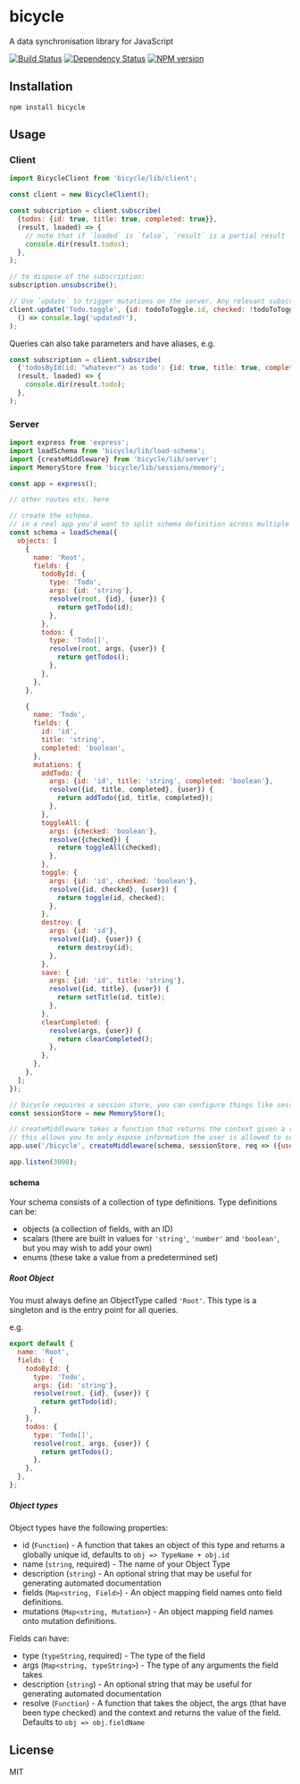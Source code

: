 # bicycle

A data synchronisation library for JavaScript

[![Build Status](https://img.shields.io/travis/bicyclejs/bicycle/master.svg)](https://travis-ci.org/bicyclejs/bicycle)
[![Dependency Status](https://img.shields.io/david/bicyclejs/bicycle.svg)](https://david-dm.org/bicyclejs/bicycle)
[![NPM version](https://img.shields.io/npm/v/bicycle.svg)](https://www.npmjs.org/package/bicycle)

## Installation

    npm install bicycle

## Usage

### Client

```js
import BicycleClient from 'bicycle/lib/client';

const client = new BicycleClient();

const subscription = client.subscribe(
  {todos: {id: true, title: true, completed: true}},
  (result, loaded) => {
    // note that if `loaded` is `false`, `result` is a partial result
    console.dir(result.todos);
  },
);

// to dispose of the subscription:
subscription.unsubscribe();

// Use `update` to trigger mutations on the server. Any relevant subscriptions are updated automatically
client.update('Todo.toggle', {id: todoToToggle.id, checked: !todoToToggle.completed}).done(
  () => console.log('updated!'),
);
```

Queries can also take parameters and have aliases, e.g.

```js
const subscription = client.subscribe(
  {'todosById(id: "whatever") as todo': {id: true, title: true, completed: true}},
  (result, loaded) => {
    console.dir(result.todo);
  },
);
```

### Server

```js
import express from 'express';
import loadSchema from 'bicycle/lib/load-schema';
import {createMiddleware} from 'bicycle/lib/server';
import MemoryStore from 'bicycle/lib/sessions/memory';

const app = express();

// other routes etc. here

// create the schema.
// in a real app you'd want to split schema definition across multiple files
const schema = loadSchema({
  objects: [
    {
      name: 'Root',
      fields: {
        todoById: {
          type: 'Todo',
          args: {id: 'string'},
          resolve(root, {id}, {user}) {
            return getTodo(id);
          },
        },
        todos: {
          type: 'Todo[]',
          resolve(root, args, {user}) {
            return getTodos();
          },
        },
      },
    },

    {
      name: 'Todo',
      fields: {
        id: 'id',
        title: 'string',
        completed: 'boolean',
      },
      mutations: {
        addTodo: {
          args: {id: 'id', title: 'string', completed: 'boolean'},
          resolve({id, title, completed}, {user}) {
            return addTodo({id, title, completed});
          },
        },
        toggleAll: {
          args: {checked: 'boolean'},
          resolve({checked}) {
            return toggleAll(checked);
          },
        },
        toggle: {
          args: {id: 'id', checked: 'boolean'},
          resolve({id, checked}, {user}) {
            return toggle(id, checked);
          },
        },
        destroy: {
          args: {id: 'id'},
          resolve({id}, {user}) {
            return destroy(id);
          },
        },
        save: {
          args: {id: 'id', title: 'string'},
          resolve({id, title}, {user}) {
            return setTitle(id, title);
          },
        },
        clearCompleted: {
          resolve(args, {user}) {
            return clearCompleted();
          },
        },
      },
    },
  ];
});

// bicycle requires a session store, you can configure things like session timeouts here
const sessionStore = new MemoryStore();

// createMiddleware takes a function that returns the context given a request
// this allows you to only expose information the user is allowed to see
app.use('/bicycle', createMiddleware(schema, sessionStore, req => ({user: req.user})));

app.listen(3000);
```

#### schema

Your schema consists of a collection of type definitions.  Type definitions can be:

 - objects (a collection of fields, with an ID)
 - scalars (there are built in values for `'string'`, `'number'` and `'boolean'`, but you may wish to add your own)
 - enums (these take a value from a predetermined set)

##### Root Object

You must always define an ObjectType called `'Root'`.  This type is a singleton and is the entry point for all queries.

e.g.

```js
export default {
  name: 'Root',
  fields: {
    todoById: {
      type: 'Todo',
      args: {id: 'string'},
      resolve(root, {id}, {user}) {
        return getTodo(id);
      },
    },
    todos: {
      type: 'Todo[]',
      resolve(root, args, {user}) {
        return getTodos();
      },
    },
  },
};
```

##### Object types

Object types have the following properties:

 - id (`Function`) - A function that takes an object of this type and returns a globally unique id, defaults to `obj => TypeName + obj.id`
 - name (`string`, required) - The name of your Object Type
 - description (`string`) - An optional string that may be useful for generating automated documentation
 - fields (`Map<string, Field>`) - An object mapping field names onto field definitions.
 - mutations (`Map<string, Mutation>`) - An object mapping field names onto mutation definitions.

Fields can have:

 - type (`typeString`, required) - The type of the field
 - args (`Map<string, typeString>`) - The type of any arguments the field takes
 - description (`string`) - An optional string that may be useful for generating automated documentation
 - resolve (`Function`) - A function that takes the object, the args (that have been type checked) and the context and returns the value of the field.  Defaults to `obj => obj.fieldName`

## License

  MIT

